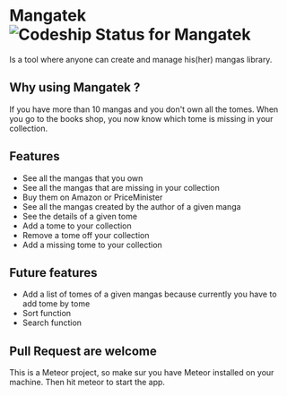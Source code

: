 # Mangatek ![Codeship Status for Mangatek](https://codeship.com/projects/YOUR_PROJECT_UUID/status?branch=master)

Is a tool where anyone can create and manage his(her) mangas library.

## Why using Mangatek ?

If you have more than 10 mangas and you don't own all the tomes.
When you go to the books shop, you now know which tome is missing in your collection.

## Features

* See all the mangas that you own
* See all the mangas that are missing in your collection
* Buy them on Amazon or PriceMinister
* See all the mangas created by the author of a given manga
* See the details of a given tome
* Add a tome to your collection
* Remove a tome off your collection
* Add a missing tome to your collection

## Future features

* Add a list of tomes of a given mangas because currently you have to add tome by tome
* Sort function
* Search function

## Pull Request are welcome

This is a Meteor project, so make sur you have Meteor installed on your machine.
Then hit meteor to start the app.
